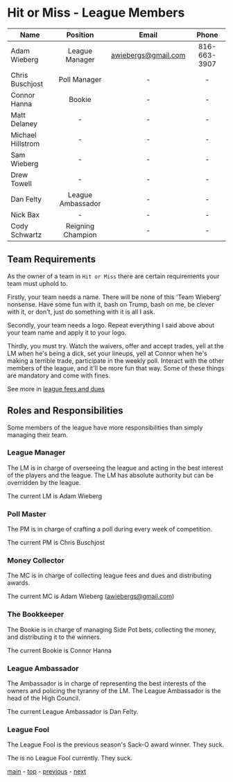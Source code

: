 # Hit or Miss - League Members

| Name | Position | Email | Phone
|---|:---:|:---:|:---:|
| Adam Wieberg | League Manager | awiebergs@gmail.com | 816-663-3907 |
| Chris Buschjost | Poll Manager | - | - |
| Connor Hanna | Bookie | - | - |
| Matt Delaney | - | - | - |
| Michael Hillstrom | - | - | - |
| Sam Wieberg | - | - | - |
| Drew Towell | - | - | - |
| Dan Felty | League Ambassador | - | - |
| Nick Bax | - | - | - |
| Cody Schwartz | Reigning Champion | - | - |

## Team Requirements

As the owner of a team in `Hit or Miss` there are certain requirements your team must uphold to.

Firstly, your team needs a name. There will be none of this 'Team Wieberg' nonsense.
Have some fun with it, bash on Trump, bash on me, be clever with it, or don't, just do something with it is all I ask.

Secondly, your team needs a logo.
Repeat everything I said above about your team name and apply it to your logo.

Thirdly, you must try. Watch the waivers, offer and accept trades, yell at the LM when he's being a dick, set your lineups, yell at Connor when he's making a terrible trade, participate in the weekly poll.
Interact with the other members of the league, and it'll be more fun that way.
Some of these things are mandatory and come with fines.

See more in [league fees and dues](league_fees_and_dues.md)

## Roles and Responsibilities

Some members of the league have more responsibilities than simply managing their team.

### League Manager

The LM is in charge of overseeing the league and acting in the best interest of the players and the league.
The LM has absolute authority but can be overridden by the league.

The current LM is Adam Wieberg

### Poll Master

The PM is in charge of crafting a poll during every week of competition.

The current PM is Chris Buschjost

### Money Collector

The MC is in charge of collecting league fees and dues and distributing awards.

The current MC is Adam Wieberg (awiebergs@gmail.com)

### The Bookkeeper

The Bookie is in charge of managing Side Pot bets, collecting the money, and distributing it to the winners.  

The current Bookie is Connor Hanna

### League Ambassador

The Ambassador is in charge of representing the best interests of the owners and policing the tyranny of the LM.
The League Ambassador is the head of the High Council.

The current League Ambassador is Dan Felty.

### League Fool

The League Fool is the previous season's Sack-O award winner. They suck.

The is no League Fool currently. They suck.

[main][main] - [top][top] - [previous][previous] - [next][next]

[main]: readme.md
[top]: league_members.md
[previous]: communication.md
[next]: rituals_and_proceedings.md
